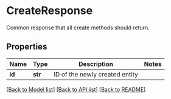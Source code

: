 # CreateResponse

Common response that all create methods should return.
## Properties
Name | Type | Description | Notes
------------ | ------------- | ------------- | -------------
**id** | **str** | ID of the newly created entity | 

[[Back to Model list]](../README.md#documentation-for-models) [[Back to API list]](../README.md#documentation-for-api-endpoints) [[Back to README]](../README.md)


